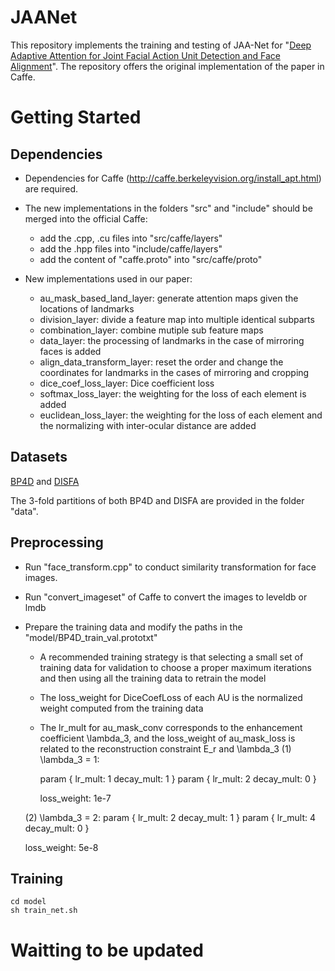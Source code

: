 # JAANet
This repository implements the training and testing of JAA-Net for "[Deep Adaptive Attention for Joint Facial Action Unit Detection and Face Alignment](http://openaccess.thecvf.com/content_ECCV_2018/papers/Zhiwen_Shao_Deep_Adaptive_Attention_ECCV_2018_paper.pdf)". The repository offers the original implementation of the paper in Caffe.

# Getting Started
## Dependencies
- Dependencies for Caffe (http://caffe.berkeleyvision.org/install_apt.html) are required.

- The new implementations in the folders "src" and "include" should be merged into the official Caffe:
  - add the .cpp, .cu files into "src/caffe/layers"
  - add the .hpp files into "include/caffe/layers"
  - add the content of "caffe.proto" into "src/caffe/proto"

- New implementations used in our paper:
  - au_mask_based_land_layer: generate attention maps given the locations of landmarks
  - division_layer: divide a feature map into multiple identical subparts
  - combination_layer: combine mutiple sub feature maps
  - data_layer: the processing of landmarks in the case of mirroring faces is added
  - align_data_transform_layer: reset the order and change the coordinates for landmarks in the cases of mirroring and cropping
  - dice_coef_loss_layer: Dice coefficient loss
  - softmax_loss_layer: the weighting for the loss of each element is added
  - euclidean_loss_layer: the weighting for the loss of each element and the normalizing with inter-ocular distance are added
  
## Datasets
[BP4D](http://www.cs.binghamton.edu/~lijun/Research/3DFE/3DFE_Analysis.html) and [DISFA](http://www.engr.du.edu/mmahoor/DISFA.htm)

The 3-fold partitions of both BP4D and DISFA are provided in the folder "data".

## Preprocessing
- Run "face_transform.cpp" to conduct similarity transformation for face images.
- Run "convert_imageset" of Caffe to convert the images to leveldb or lmdb
- Prepare the training data and modify the paths in the "model/BP4D_train_val.prototxt"
  - A recommended training strategy is that selecting a small set of training data for validation to choose a proper maximum iterations and then using all the training data to retrain the model
  - The loss_weight for DiceCoefLoss of each AU is the normalized weight computed from the training data
  - The lr_mult for au_mask_conv corresponds to the enhancement coefficient \lambda_3, and the loss_weight of au_mask_loss is related to the reconstruction constraint E_r and \lambda_3
   (1) \lambda_3 = 1:
   
    param {
      lr_mult: 1
      decay_mult: 1
    }
    param {
      lr_mult: 2
      decay_mult: 0
    }
    
    loss_weight: 1e-7
    
   (2) \lambda_3 = 2:
    param {
      lr_mult: 2
      decay_mult: 1
    }
    param {
      lr_mult: 4
      decay_mult: 0
    }
    
    loss_weight: 5e-8
  
## Training
```
cd model
sh train_net.sh
```



# Waitting to be updated
